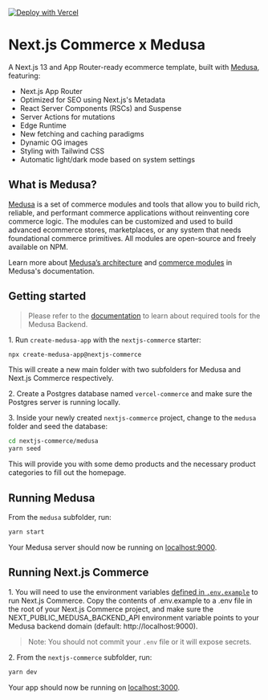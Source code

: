 [![Deploy with Vercel](https://vercel.com/button)](https://vercel.com/new/clone?repository-url=https%3A%2F%2Fgithub.com%2Fmedusajs%2Fvercel-commerce&env=MEDUSA_API_KEY,SITE_NAME,NEXT_PUBLIC_MEDUSA_BACKEND_API,NEXT_PUBLIC_VERCEL_URL,TWITTER_SITE,TWITTER_CREATOR&project-name=medusa-nextjs-commerce&repository-name=medusa-nextjs-commerce&redirect-url=https%3A%2F%2Fdocs.medusajs.com%2F%3Futm_source%3Dvercel%26utm_medium%3Ddeploy%2Bbutton%26utm_campaign%3Dcommerce&demo-title=Next.js%20Commerce%20by%20Medusa&demo-description=A%20Next.js%2013%20and%20ecommerce%20template%2C%20built%20with%20Medusa.&demo-url=https%3A%2F%2Fmedusa-nextjs-commerce.vercel.app%2F&demo-image=https%3A%2F%2Favatars.githubusercontent.com%2Fu%2F62591822%3Fs%3D200%26v%3D4)

# Next.js Commerce x Medusa

A Next.js 13 and App Router-ready ecommerce template, built with [Medusa](https://github.com/medusajs/medusa), featuring:

- Next.js App Router
- Optimized for SEO using Next.js's Metadata
- React Server Components (RSCs) and Suspense
- Server Actions for mutations
- Edge Runtime
- New fetching and caching paradigms
- Dynamic OG images
- Styling with Tailwind CSS
- Automatic light/dark mode based on system settings

## What is Medusa?


[Medusa](https://medusajs.com/) is a set of commerce modules and tools that allow you to build rich, reliable, and performant commerce applications without reinventing core commerce logic. The modules can be customized and used to build advanced ecommerce stores, marketplaces, or any system that needs foundational commerce primitives. All modules are open-source and freely available on NPM.

Learn more about [Medusa’s architecture](https://docs.medusajs.com/development/fundamentals/architecture-overview) and [commerce modules](https://docs.medusajs.com/modules/overview) in Medusa's documentation.

## Getting started

> Please refer to the [documentation](https://docs.medusajs.com/development/backend/install#prerequisites) to learn about required tools for the Medusa Backend.

1\. Run `create-medusa-app` with the `nextjs-commerce` starter:

```bash
npx create-medusa-app@nextjs-commerce
```

This will create a new main folder with two subfolders for Medusa and Next.js Commerce respectively.


2\. Create a Postgres database named `vercel-commerce` and make sure the Postgres server is running locally.

3\. Inside your newly created `nextjs-commerce` project, change to the `medusa` folder and seed the database:


```bash
cd nextjs-commerce/medusa
yarn seed
```

This will provide you with some demo products and the necessary product categories to fill out the homepage.

## Running Medusa

From the `medusa` subfolder, run:

```bash
yarn start
```

Your Medusa server should now be running on [localhost:9000](http://localhost:9000/).

## Running Next.js Commerce

1\. You will need to use the environment variables [defined in `.env.example`](.env.example) to run Next.js Commerce. Copy the contents of .env.example to a .env file in the root of your Next.js Commerce project, and make sure the NEXT_PUBLIC_MEDUSA_BACKEND_API environment variable points to your Medusa backend domain (default: http://localhost:9000).

> Note: You should not commit your `.env` file or it will expose secrets.

2\. From the `nextjs-commerce` subfolder, run:

```bash
yarn dev
```

Your app should now be running on [localhost:3000](http://localhost:3000/).
